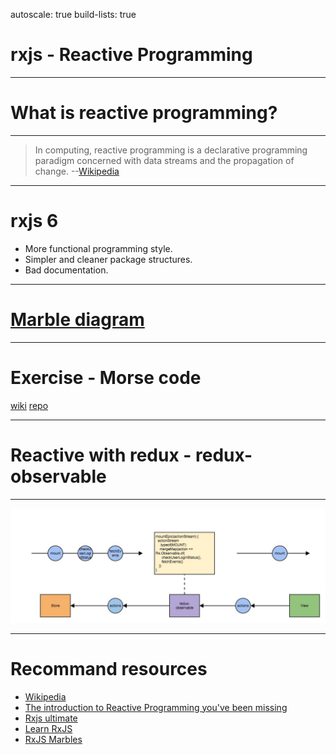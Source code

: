 autoscale: true
build-lists: true

# rxjs - Reactive Programming

---

# What is reactive programming?

---

> In computing, reactive programming is a declarative programming paradigm concerned with data streams and the propagation of change.
> --[Wikipedia](https://en.wikipedia.org/wiki/Reactive_programming)

---

# rxjs 6

* More functional programming style.
* Simpler and cleaner package structures.
* Bad documentation.

---

# [Marble diagram](http://rxmarbles.com/)

---

# Exercise - Morse code

[wiki](https://zh.wikipedia.org/wiki/%E6%91%A9%E5%B0%94%E6%96%AF%E7%94%B5%E7%A0%81)
[repo](https://github.com/crusoexia/morse-code)

---

# Reactive with redux - redux-observable

---

![inline](./redux-observable-diagram.jpg)

---

# Recommand resources

* [Wikipedia](https://en.wikipedia.org/wiki/Reactive_programming)
* [The introduction to Reactive Programming you've been missing](https://gist.github.com/staltz/868e7e9bc2a7b8c1f754)
* [Rxjs ultimate](https://legacy.gitbook.com/book/chrisnoring/rxjs-5-ultimate/details)
* [Learn RxJS](https://www.learnrxjs.io/)
* [RxJS Marbles](http://rxmarbles.com/)
